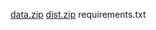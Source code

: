 [data.zip](https://github.com/roza45/git_project1/files/10413808/data.zip)
[dist.zip](https://github.com/roza45/git_project1/files/10414054/dist.zip)
requirements.txt
